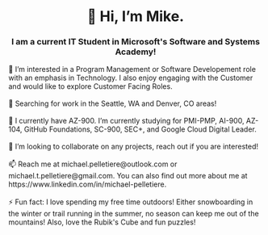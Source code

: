 <h1 align = 'center'> 👋 Hi, I’m Mike. </h1>
<h3 align = 'center' > I am a current IT Student in Microsoft's Software and Systems Academy! </h3>
👀 I’m interested in a Program Management or Software Developement role with an emphasis in Technology. I also enjoy engaging with the Customer and would like to explore Customer Facing Roles. <br></br>
📌 Searching for work in the Seattle, WA and Denver, CO areas! <br></br>
🌱 I currently have AZ-900. I’m currently studying for PMI-PMP, AI-900, AZ-104, GitHub Foundations, SC-900, SEC+, and Google Cloud Digital Leader. <br></br>
💞️ I’m looking to collaborate on any projects, reach out if you are interested! <br></br>
📫 Reach me at michael.pelletiere@outlook.com or michael.t.pelletiere@gmail.com. You can also find out more about me at https://www.linkedin.com/in/michael-pelletiere. <br></br>
⚡ Fun fact: I love spending my free time outdoors! Either snowboarding in the winter or trail running in the summer, no season can keep me out of the mountains! Also, love the Rubik's Cube and fun puzzles! <br></br>

<!---
michaelpelletiere/michaelpelletiere is a ✨ special ✨ repository because its `README.md` (this file) appears on your GitHub profile.
You can click the Preview link to take a look at your changes. 
--->
